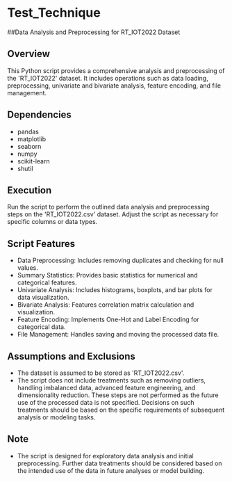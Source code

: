 # Test_Technique
##Data Analysis and Preprocessing for RT_IOT2022 Dataset

## Overview
This Python script provides a comprehensive analysis and preprocessing of the 'RT_IOT2022' dataset. It includes operations such as data loading, preprocessing, univariate and bivariate analysis, feature encoding, and file management.

## Dependencies
- pandas
- matplotlib
- seaborn
- numpy
- scikit-learn
- shutil

## Execution
Run the script to perform the outlined data analysis and preprocessing steps on the 'RT_IOT2022.csv' dataset. Adjust the script as necessary for specific columns or data types.

## Script Features
- Data Preprocessing: Includes removing duplicates and checking for null values.
- Summary Statistics: Provides basic statistics for numerical and categorical features.
- Univariate Analysis: Includes histograms, boxplots, and bar plots for data visualization.
- Bivariate Analysis: Features correlation matrix calculation and visualization.
- Feature Encoding: Implements One-Hot and Label Encoding for categorical data.
- File Management: Handles saving and moving the processed data file.

## Assumptions and Exclusions
- The dataset is assumed to be stored as 'RT_IOT2022.csv'.
- The script does not include treatments such as removing outliers, handling imbalanced data, advanced feature engineering, and dimensionality reduction. These steps are not performed as the future use of the processed data is not specified. Decisions on such treatments should be based on the specific requirements of subsequent analysis or modeling tasks.

## Note
- The script is designed for exploratory data analysis and initial preprocessing. Further data treatments should be considered based on the intended use of the data in future analyses or model building.
